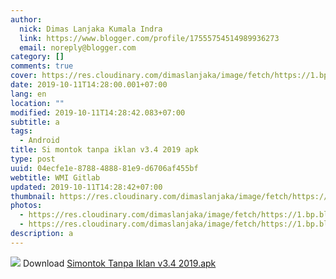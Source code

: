 ```yaml
---
author:
  nick: Dimas Lanjaka Kumala Indra
  link: https://www.blogger.com/profile/17555754514989936273
  email: noreply@blogger.com
category: []
comments: true
cover: https://res.cloudinary.com/dimaslanjaka/image/fetch/https://1.bp.blogspot.com/-vUXS2dpqfgo/XW5OxR98EyI/AAAAAAAAHW0/4j-djiD7fDgHchVIL8SNdn_O2OV9k057QCLcBGAs/s1600/images.png
date: 2019-10-11T14:28:00.001+07:00
lang: en
location: ""
modified: 2019-10-11T14:28:42.083+07:00
subtitle: a
tags:
  - Android
title: Si montok tanpa iklan v3.4 2019 apk
type: post
uuid: 04ecfe1e-8788-4888-81e9-d6706af455bf
webtitle: WMI Gitlab
updated: 2019-10-11T14:28:42+07:00
thumbnail: https://res.cloudinary.com/dimaslanjaka/image/fetch/https://1.bp.blogspot.com/-vUXS2dpqfgo/XW5OxR98EyI/AAAAAAAAHW0/4j-djiD7fDgHchVIL8SNdn_O2OV9k057QCLcBGAs/s1600/images.png
photos:
  - https://res.cloudinary.com/dimaslanjaka/image/fetch/https://1.bp.blogspot.com/-vUXS2dpqfgo/XW5OxR98EyI/AAAAAAAAHW0/4j-djiD7fDgHchVIL8SNdn_O2OV9k057QCLcBGAs/s1600/images.png
  - https://res.cloudinary.com/dimaslanjaka/image/fetch/https://1.bp.blogspot.com/-vUXS2dpqfgo/XW5OxR98EyI/AAAAAAAAHW0/4j-djiD7fDgHchVIL8SNdn_O2OV9k057QCLcBGAs/s1600/images.png
description: a
---
```


<a href="https://res.cloudinary.com/dimaslanjaka/image/fetch/https://1.bp.blogspot.com/-vUXS2dpqfgo/XW5OxR98EyI/AAAAAAAAHW0/4j-djiD7fDgHchVIL8SNdn_O2OV9k057QCLcBGAs/s1600/images.png" imageanchor="1" rel="noopener noreferer nofollow"><img border="0" src="https://res.cloudinary.com/dimaslanjaka/image/fetch/https://1.bp.blogspot.com/-vUXS2dpqfgo/XW5OxR98EyI/AAAAAAAAHW0/4j-djiD7fDgHchVIL8SNdn_O2OV9k057QCLcBGAs/s1600/images.png" data-original-width="473" data-original-height="237"></a> Download <a href="https://www28.zippyshare.com/v/YCFsrBi2/file.html" target="_blank" class="zippyshare_link" rel="noopener noreferer nofollow">Simontok Tanpa Iklan v3.4 2019.apk</a>